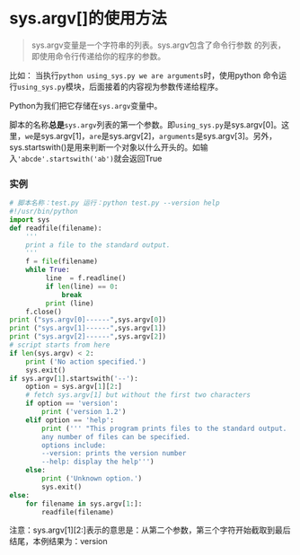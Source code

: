 # sys.argv[]的使用方法


> sys.argv变量是一个字符串的列表。sys.argv包含了命令行参数 的列表，即使用命令行传递给你的程序的参数。

比如： 当执行`python using_sys.py we are arguments`时，使用python 命令运行`using_sys.py`模块，后面接着的内容视为参数传递给程序。

Python为我们把它存储在`sys.argv`变量中。

脚本的名称**总是**`sys.argv`列表的第一个参数。即`using_sys.py`是sys.argv[0]。这里，`we`是sys.argv[1]，`are`是sys.argv[2]，`arguments`是sys.argv[3]。另外，sys.startswith()是用来判断一个对象以什么开头的。如输入`'abcde'.startswith('ab')`就会返回True

### 实例
```Python
# 脚本名称：test.py 运行：python test.py --version help
#!/usr/bin/python
import sys
def readfile(filename):
    '''
    print a file to the standard output.
    '''
    f = file(filename)
    while True:
         line  = f.readline()
         if len(line) == 0:
             break
         print (line)
    f.close()
print ("sys.argv[0]------",sys.argv[0])
print ("sys.argv[1]------",sys.argv[1])
print ("sys.argv[2]------",sys.argv[2])
# script starts from here
if len(sys.argv) < 2:
    print ('No action specified.')
    sys.exit()
if sys.argv[1].startswith('--'):
    option = sys.argv[1][2:]
    # fetch sys.argv[1] but without the first two characters
    if option == 'version':
        print ('version 1.2')
    elif option == 'help':
        print (''' "This program prints files to the standard output.
        any number of files can be specified.
        options include:
        --version: prints the version number
        --help: display the help''')
    else:
        print ('Unknown option.')
        sys.exit()
else:
    for filename in sys.argv[1:]:
        readfile(filename)
```
 注意：sys.argv[1][2:]表示的意思是：从第二个参数，第三个字符开始截取到最后结尾，本例结果为：version
